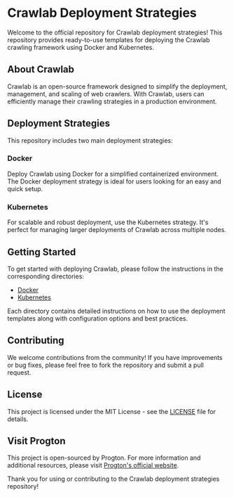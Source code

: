 # Crawlab Deployment Strategies

Welcome to the official repository for Crawlab deployment strategies! This repository provides ready-to-use templates for deploying the Crawlab crawling framework using Docker and Kubernetes.

## About Crawlab

Crawlab is an open-source framework designed to simplify the deployment, management, and scaling of web crawlers. With Crawlab, users can efficiently manage their crawling strategies in a production environment.

## Deployment Strategies

This repository includes two main deployment strategies:

### Docker

Deploy Crawlab using Docker for a simplified containerized environment. The Docker deployment strategy is ideal for users looking for an easy and quick setup.

### Kubernetes

For scalable and robust deployment, use the Kubernetes strategy. It's perfect for managing larger deployments of Crawlab across multiple nodes.

## Getting Started

To get started with deploying Crawlab, please follow the instructions in the corresponding directories:
- [Docker](./Docker)
- [Kubernetes](./Kubernetes)

Each directory contains detailed instructions on how to use the deployment templates along with configuration options and best practices.

## Contributing

We welcome contributions from the community! If you have improvements or bug fixes, please feel free to fork the repository and submit a pull request.

## License

This project is licensed under the MIT License - see the [LICENSE](LICENSE) file for details.

## Visit Progton

This project is open-sourced by Progton. For more information and additional resources, please visit [Progton's official website](https://www.progton.com).

Thank you for using or contributing to the Crawlab deployment strategies repository!
